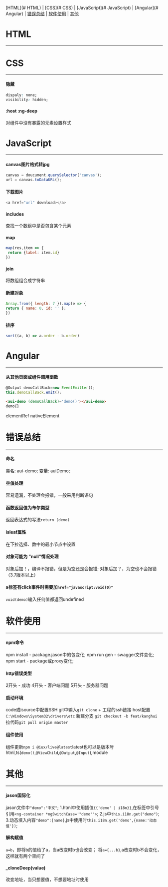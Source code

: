 <span style="display: flex; justify-content: center"><span>[HTML](# HTML) | [CSS](# CSS) | [JavaScript](# JavaScript) | [Angular](# Angular) | [错误总结](#错误总结) | [软件使用](#软件使用) | [其他](#其他)</span></span>  

# HTML
* * *
# CSS
* * *
#### 隐藏
```css
dispaly: none;
visibility: hidden;
```
#### :host :ng-deep
对组件中没有暴露的元素设置样式

# JavaScript
* * *
#### canvas图片格式转jpg
```javascript
canvas = doucument.querySelector('canvas');
url = canvas.toDataURL();
```

#### 下载图片
```javascript
<a href="url" download></a>
```

#### includes
查找一个数组中是否包含某个元素

#### map
```javascript
map(res,item => {
 return {label: item.id}
})
```

#### join
将数组组合成字符串

#### 新建对象
```js
Array.from({ length: 7 }).map(e => {
return { name: 0, id: '' };
})
```

#### 排序
```javascript
sort((a, b) => a.order - b.order)
```

# Angular
* * *
#### 从其他页面或组件调用函数
```javascript
@Output demoCallBack=new EventEmitter(); 
this.demoCallBack.emit();
```
```html
<aui-demo (demoCallBack)='demo()'></aui-demo>
demo{}
```

elementRef
nativeElement

# 错误总结
* * *
#### 命名
类名: aui-demo;
变量: auiDemo;

#### 空值处理
容易遗漏，不处理会报错，一般采用判断语句

#### 函数返回值为布尔类型
返回表达式的写法`return (demo)`

#### isleaf属性
在下拉选择、数中的最小节点中设置

#### 对象可能为 "null"情况处理
对象后加！，编译不报错，但是为空还是会报错;
对象后加？，为空也不会报错（3.7版本以上）

#### a标签有click事件时需要加`href="javascript:void(0)"`
`void(demo)`输入任何值都返回undefined

# 软件使用
* * *
#### npm命令
npm install - package.jason中的包变化;
npm run gen - swagger文件变化;
npm start - package或proxy变化;

#### http错误类型
2开头 - 成功
4开头 - 客户端问题
5开头 - 服务器问题

#### 启动环境
code或isource中配置SSH
git中输入`git clone` + 工程的ssh链接
host配置`C:\Windows\System32\drivers\etc`
新建分支 `git checkout -b feat/kanghui`
拉代码`git pull origin master`

#### 组件使用
组件更新`npm i @iux/live@latest`latest也可以是版本号
html,ts(`demo()`,`@ViewChild`,`@Output`,`@Input`),module

# 其他
* * *
#### jason国际化
jason文件中`"demo":"中文"`;
1.html中使用插值`{{'demo' | i18n}}`,在标签中引号引用`<ng-container *ngSwitchCase='"demo"'>`;
2.js中`this.i18n.get("demo")`;
3.动态填入内容`"demo":{name}`,js中使用时`this.i18n.get('demo',{name:'动态值'})`;

#### 解构赋值
`a=b`，即将b的值给了a，当a改变时b也会改变；
将`a={...b}`,a改变时b不会变化，这样就有两个空间了

#### _cloneDeep(value)
改变地址，当只想要值，不想要地址时使用

